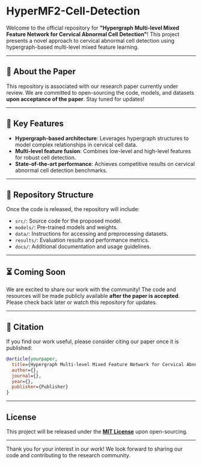 # HyperMF2-Cell-Detection

Welcome to the official repository for **"Hypergraph Multi-level Mixed Feature Network for Cervical Abnormal Cell Detection"**! This project presents a novel approach to cervical abnormal cell detection using hypergraph-based multi-level mixed feature learning.

---

## 📄 **About the Paper**
This repository is associated with our research paper currently under review. We are committed to open-sourcing the code, models, and datasets **upon acceptance of the paper**. Stay tuned for updates!

---

## 🚀 **Key Features**
- **Hypergraph-based architecture**: Leverages hypergraph structures to model complex relationships in cervical cell data.
- **Multi-level feature fusion**: Combines low-level and high-level features for robust cell detection.
- **State-of-the-art performance**: Achieves competitive results on cervical abnormal cell detection benchmarks.

---

## 📂 **Repository Structure**
Once the code is released, the repository will include:
- `src/`: Source code for the proposed model.
- `models/`: Pre-trained models and weights.
- `data/`: Instructions for accessing and preprocessing datasets.
- `results/`: Evaluation results and performance metrics.
- `docs/`: Additional documentation and usage guidelines.

---

## ⏳ **Coming Soon**
We are excited to share our work with the community! The code and resources will be made publicly available **after the paper is accepted**. Please check back later or watch this repository for updates.

---

## 📝 **Citation**
If you find our work useful, please consider citing our paper once it is published:
```bibtex
@article{yourpaper,
  title={Hypergraph Multi-level Mixed Feature Network for Cervical Abnormal Cell Detection},
  author={},
  journal={},
  year={},
  publisher={Publisher}
}
```
---

## License
This project will be released under the **[MIT License](LICENSE)** upon open-sourcing.

---

Thank you for your interest in our work! We look forward to sharing our code and contributing to the research community.

